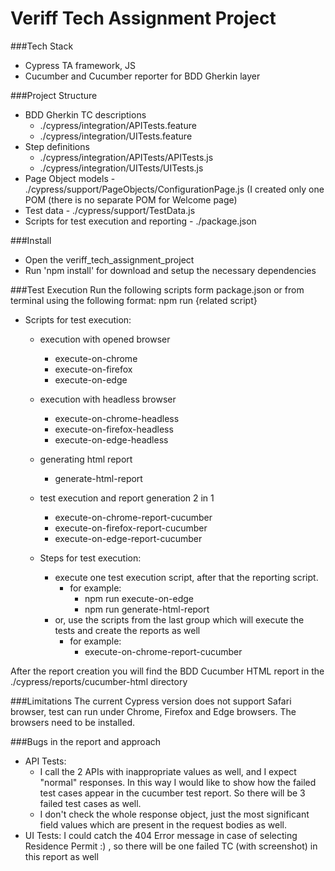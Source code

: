 # Veriff Tech Assignment Project

###Tech Stack
- Cypress TA framework, JS
- Cucumber and Cucumber reporter for BDD Gherkin layer

###Project Structure
- BDD Gherkin TC descriptions 
  - ./cypress/integration/APITests.feature
  - ./cypress/integration/UITests.feature
- Step definitions 
  - ./cypress/integration/APITests/APITests.js
  - ./cypress/integration/UITests/UITests.js
- Page Object models - ./cypress/support/PageObjects/ConfigurationPage.js (I created only one POM (there is no separate POM for Welcome page)
- Test data - ./cypress/support/TestData.js
- Scripts for test execution and reporting - ./package.json

###Install
- Open the veriff_tech_assignment_project
- Run 'npm install' for download and setup the necessary dependencies

###Test Execution
Run the following scripts form package.json or from terminal using the following format:
npm run {related script}

- Scripts for test execution:

    - execution with opened browser
        - execute-on-chrome
        - execute-on-firefox
        - execute-on-edge

    - execution with headless browser
        - execute-on-chrome-headless
        - execute-on-firefox-headless
        - execute-on-edge-headless

    - generating html report
        - generate-html-report

    - test execution and report generation 2 in 1
        - execute-on-chrome-report-cucumber
        - execute-on-firefox-report-cucumber
        - execute-on-edge-report-cucumber

    - Steps for test execution:
        - execute one test execution script, after that the reporting script.
            - for example:
                - npm run execute-on-edge
                - npm run generate-html-report
        - or, use the scripts from the last group which will execute the tests and create the reports as well
            - for example:
                - execute-on-chrome-report-cucumber

After the report creation you will find the BDD Cucumber HTML report in the ./cypress/reports/cucumber-html directory

###Limitations
The current Cypress version does not support Safari browser, test can run under Chrome, Firefox and Edge browsers. The browsers need to be installed.

###Bugs in the report and approach
- API Tests: 
  - I call the 2 APIs with inappropriate values as well, and I expect "normal" responses. In this way I would like to show how the failed test cases appear in the cucumber test report. So there will be 3 failed test cases as well.
  - I don't check the whole response object, just the most significant field values which are present in the request bodies as well.
- UI Tests: I could catch the 404 Error message in case of selecting Residence Permit :) , so there will be one failed TC (with screenshot) in this report as well



 